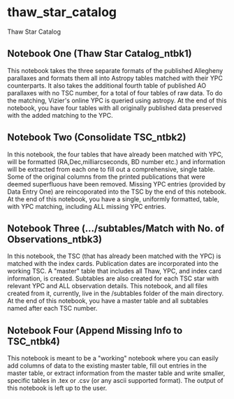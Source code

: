 # thaw_star_catalog
Thaw Star Catalog

## Notebook One (Thaw Star Catalog_ntbk1)
This notebook takes the three separate formats of the published Allegheny parallaxes and formats them all into Astropy tables matched with their YPC counterparts. It also takes the additional fourth table of published AO parallaxes with no TSC number, for a total of four tables of raw data. To do the matching, Vizier's online YPC is queried using astropy.
At the end of this notebook, you have four tables with all originally published data preserved with the added matching to the YPC.  

## Notebook Two (Consolidate TSC_ntbk2)
In this notebook, the four tables that have already been matched with YPC, will be formatted (RA,Dec,milliarcseconds, BD number etc.) and information will be extracted from each one to fill out a comprehensive, single table. Some of the original columns from the printed publications that were deemed superfluous have been removed. Missing YPC entries (provided by Data Entry One) are reincoporated into the TSC by the end of this notebook.
At the end of this notebook, you have a single, uniformly formatted, table, with YPC matching, including ALL missing YPC entries. 

## Notebook Three (.../subtables/Match with No. of Observations_ntbk3)
In this notebook, the TSC (that has already been matched with the YPC) is matched with the index cards.
Publication dates are incorporated into the working TSC. 
A "master" table that includes all Thaw, YPC, and index card information, is created. 
Subtables are also created for each TSC star with relevant YPC and ALL observation details.
This notebook, and all files created from it, currently, live in the /subtables folder of the main directory.
At the end of this notebook, you have a master table and all subtables named after each TSC number. 

## Notebook Four (Append Missing Info to TSC_ntbk4)
This notebook is meant to be a "working" notebook where you can easily add columns of data to the existing master table, fill out entries in the master table, or extract information from the master table and write smaller, specific tables in .tex or .csv (or any ascii supported format). The output of this notebook is left up to the user. 
